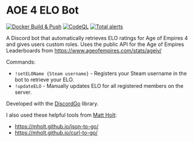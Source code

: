# AOE 4 ELO Bot
[![Docker Build & Push](https://github.com/alexisgeoffrey/aoe4elobot/actions/workflows/build-push.yml/badge.svg)](https://github.com/alexisgeoffrey/aoe4elobot/actions/workflows/build-push.yml)
[![CodeQL](https://github.com/alexisgeoffrey/aoe4elobot/actions/workflows/codeql-analysis.yml/badge.svg)](https://github.com/alexisgeoffrey/aoe4elobot/actions/workflows/codeql-analysis.yml)
[![Total alerts](https://img.shields.io/lgtm/alerts/g/alexisgeoffrey/aoe4elobot.svg?logo=lgtm&logoWidth=18)](https://lgtm.com/projects/g/alexisgeoffrey/aoe4elobot/alerts/)

A Discord bot that automatically retrieves ELO ratings for Age of Empires 4 and gives users custom roles.
Uses the public API for the Age of Empires Leaderboards from https://www.ageofempires.com/stats/ageiv/

Commands:
- `!setELOName {Steam username}` - Registers your Steam username in the bot to retrieve your ELO.
- `!updateELO` - Manually updates ELO for all registered members on the server.

Developed with the [DiscordGo](https://github.com/bwmarrin/discordgo) library.

I also used these helpful tools from [Matt Holt](https://github.com/mholt):
- https://mholt.github.io/json-to-go/
- https://mholt.github.io/curl-to-go/
